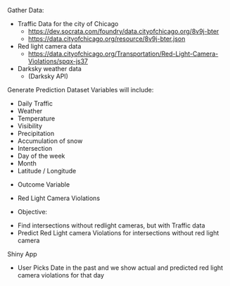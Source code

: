 
Gather Data:
-	Traffic Data for the city of Chicago
    * https://dev.socrata.com/foundry/data.cityofchicago.org/8v9j-bter 
    * https://data.cityofchicago.org/resource/8v9j-bter.json  
-	Red light camera data 
    * https://data.cityofchicago.org/Transportation/Red-Light-Camera-Violations/spqx-js37 
-	Darksky weather data
    * (Darksky API) 

Generate Prediction Dataset
Variables will include:
   * Daily Traffic
   * Weather 
   * Temperature
   * Visibility
   * Precipitation
   * Accumulation of snow
   * Intersection
   * Day of the week
   * Month
   * Latitude / Longitude

-	Outcome Variable
   * Red Light Camera Violations

-	Objective:
   * Find intersections without redlight cameras, but with Traffic data
   * Predict Red Light camera Violations for intersections without red light camera

Shiny App
-	User Picks Date in the past and we show actual and predicted red light camera violations for that day

